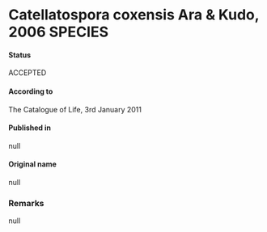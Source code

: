 # Catellatospora coxensis Ara & Kudo, 2006 SPECIES

#### Status
ACCEPTED

#### According to
The Catalogue of Life, 3rd January 2011

#### Published in
null

#### Original name
null

### Remarks
null